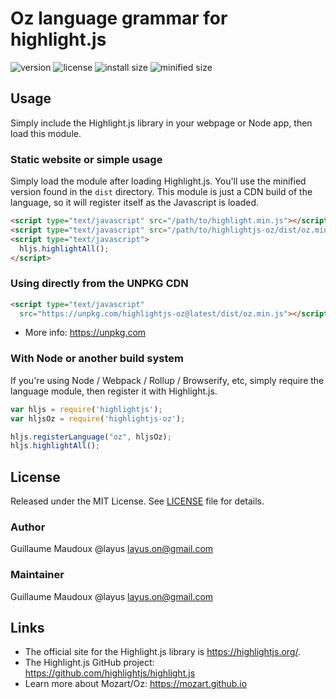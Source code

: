 # Oz language grammar for highlight.js

![version](https://badgen.net/npm/v/highlightjs-oz) ![license](https://badgen.net/badge/license/MIT/blue)
![install size](https://badgen.net/packagephobia/install/highlightjs-oz) ![minified size](https://badgen.net/bundlephobia/min/highlightjs-oz)

## Usage

Simply include the Highlight.js library in your webpage or Node app, then load this module.

### Static website or simple usage

Simply load the module after loading Highlight.js.  You'll use the minified version found in the `dist` directory.  This module is just a CDN build of the language, so it will register itself as the Javascript is loaded.

```html
<script type="text/javascript" src="/path/to/highlight.min.js"></script>
<script type="text/javascript" src="/path/to/highlightjs-oz/dist/oz.min.js"></script>
<script type="text/javascript">
  hljs.highlightAll();
</script>
```

### Using directly from the UNPKG CDN

```html
<script type="text/javascript"
  src="https://unpkg.com/highlightjs-oz@latest/dist/oz.min.js"></script>
```

- More info: <https://unpkg.com>

### With Node or another build system

If you're using Node / Webpack / Rollup / Browserify, etc, simply require the language module, then register it with Highlight.js.

```javascript
var hljs = require('highlightjs');
var hljsOz = require('highlightjs-oz');

hljs.registerLanguage("oz", hljsOz);
hljs.highlightAll();
```

## License

Released under the MIT License. See [LICENSE][1] file
for details.

### Author

Guillaume Maudoux @layus <layus.on@gmail.com>

### Maintainer

Guillaume Maudoux @layus <layus.on@gmail.com>


## Links

- The official site for the Highlight.js library is <https://highlightjs.org/>.
- The Highlight.js GitHub project: <https://github.com/highlightjs/highlight.js>
- Learn more about Mozart/Oz: <https://mozart.github.io>

[1]: https://github.com/highlightjs/highlightjs-oz/blob/master/LICENSE
